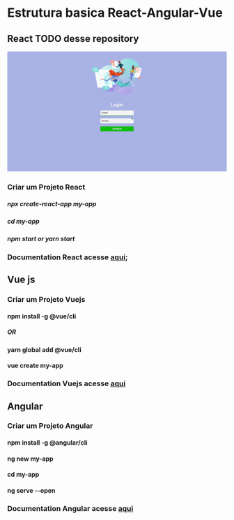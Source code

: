 # Estrutura basica React-Angular-Vue

## React TODO desse repository
![](https://github.com/ciceromngr/Revisao-React-Angular-Vue/blob/main/Todo-react.gif)
### Criar um Projeto React
##### npx create-react-app my-app 
##### cd my-app
##### npm start or yarn start
### Documentation React acesse [aqui](https://pt-br.reactjs.org/docs/create-a-new-react-app.html); 

## Vue js
### Criar um Projeto Vuejs
#### npm install -g @vue/cli
##### OR
#### yarn global add @vue/cli
#### vue create my-app
### Documentation Vuejs acesse [aqui](https://cli.vuejs.org/guide/creating-a-project.html#vue-create)

## Angular
### Criar um Projeto Angular
#### npm install -g @angular/cli
#### ng new my-app
#### cd my-app
#### ng serve --open
### Documentation Angular acesse [aqui](https://angular.io/guide/setup-local)
